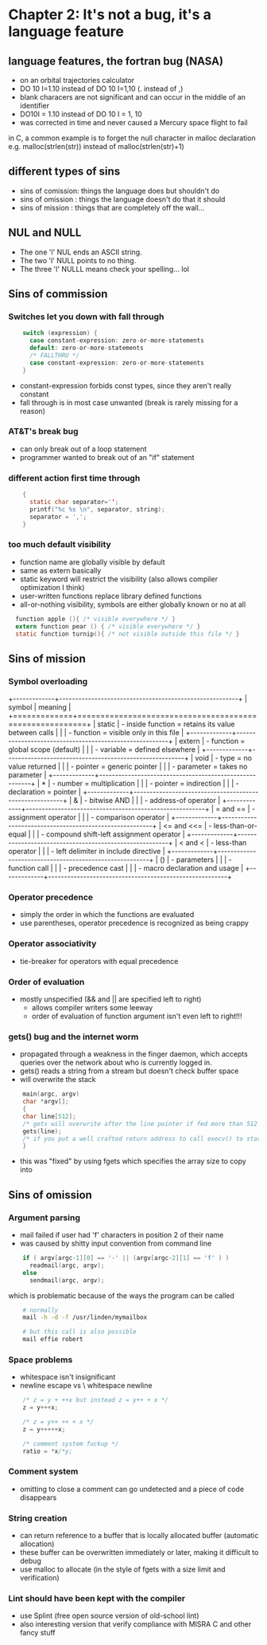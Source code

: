 # Chapter 2: It's not a bug, it's a language feature

## language features, the fortran bug (NASA)

- on an orbital trajectories calculator
- DO 10 I=1.10 instead of DO 10 I=1,10 (. instead of ,)
- blank characers are not significant and can occur in the middle of an identifier
- DO10I = 1.10 instead of DO 10 I = 1, 10
- was corrected in time and never caused a Mercury space flight to fail

in C, a common example is to forget the null character in malloc declaration e.g.
malloc(strlen(str)) instead of malloc(strlen(str)+1)

## different types of sins
- sins of comission: things the language does but shouldn't do
- sins of omission : things the language doesn't do that it should
- sins of mission : things that are completely off the wall...

## NUL and NULL
- The one 'l' NUL ends an ASCII string.
- The two 'l' NULL points to no thing.
- The three 'l' NULLL means check your spelling... lol



## Sins of commission

### Switches let you down with fall through
~~~C
    switch (expression) {
      case constant-expression: zero-or-more-statements
      default: zero-or-more-statements
      /* FALLTHRU */
      case constant-expression: zero-or-more-statements
    }
~~~

- constant-expression forbids const types, since they aren't really constant
- fall through is in most case unwanted (break is rarely missing for a reason)

### AT&T's break bug
- can only break out of a loop statement
- programmer wanted to break out of an "if" statement


### different action first time through
~~~C
    {
      static char separator='';
      printf("%c %s \n", separator, string);
      separator = ',';
    }
~~~


### too much default visibility
- function name are globally visible by default
- same as extern basically
- static keyword will restrict the visibility (also allows compiler optimization I think)
- user-written functions replace library defined functions
- all-or-nothing visibility, symbols are either globally known or no at all

~~~c
  function apple (){ /* visible everywhere */ }
  extern function pear () { /* visible everywhere */ }
  static function turnip(){ /* not visible outside this file */ }
~~~



## Sins of mission

### Symbol overloading

+-------------+--------------------------------------------------------+
| symbol      |   meaning                                              |
+=============+========================================================+
| static      | - inside function = retains its value between calls    |
|             | - function = visible only in this file                 |
+-------------+--------------------------------------------------------+
| extern      | - function = global scope (default)                    |
|             | - variable = defined elsewhere                         |
+-------------+--------------------------------------------------------+
| void        | - type = no value returned                             |
|             | - pointer = generic pointer                            |
|             | - parameter = takes no parameter                       |
+-------------+--------------------------------------------------------+
| \*          | - number = multiplication                              |
|             | - pointer = indirection                                |
|             | - declaration = pointer                                |
+-------------+--------------------------------------------------------+
| &           | - bitwise AND                                          |
|             | - address-of operator                                  |
+-------------+--------------------------------------------------------+
| = and ==    | - assignment operator                                  |
|             | - comparison operator                                  |
+-------------+--------------------------------------------------------+
| <= and <<=  | - less-than-or-equal                                   |
|             | - compound shift-left assignment operator              |
+-------------+--------------------------------------------------------+
| < and <     | - less-than operator                                   |
|             | - left delimiter in include directive                  |
+-------------+--------------------------------------------------------+
| ()          | - parameters                                           |
|             | - function call                                        |
|             | - precedence cast                                      |
|             | - macro declaration and usage                          |
+-------------+--------------------------------------------------------+


### Operator precedence
- simply the order in which the functions are evaluated
- use parentheses, operator precedence is recognized as being crappy


### Operator associativity
- tie-breaker for operators with equal precedence


### Order of evaluation
- mostly unspecified (&& and || are specified left to right)
    - allows compiler writers some leeway
    - order of evaluation of function argument isn't even left to right!!!


### gets() bug and the internet worm
- propagated through a weakness in the finger daemon, which accepts queries over the network about who is currently logged in.
- gets() reads a string from a stream but doesn't check buffer space
- will overwrite the stack

~~~C
    main(argc, argv)
    char *argv[];
    {
    char line[512];
    /* gets will overwrite after the line pointer if fed more than 512 bytes of data */
    gets(line);
    /* if you put a well crafted return address to call execv() to start a shell... */
    }
~~~

- this was "fixed" by using fgets which specifies the array size to copy into



## Sins of omission


### Argument parsing
- mail failed if user had 'f' characters in position 2 of their name
- was caused by shitty input convention from command line

~~~C
    if ( argv[argc-1][0] == '-' || (argv[argc-2][1] == 'f' ) )
      readmail(argc, argv);
    else
      sendmail(argc, argv);
~~~

which is problematic because of the ways the program can be called

~~~bash
    # normally
    mail -h -d -f /usr/linden/mymailbox

    # but this call is also possible
    mail effie robert
~~~


### Space problems
- whitespace isn't insignificant
- newline escape vs \ whitespace newline

~~~C
    /* z = y + ++x but instead z = y++ + x */
    z = y+++x;

    /* z = y++ ++ + x */
    z = y+++++x;

    /* comment system fuckup */
    ratio = *x/*y;

~~~


### Comment system
- omitting to close a comment can go undetected and a piece of code disappears


### String creation
- can return reference to a buffer that is locally allocated buffer (automatic allocation)
- these buffer can be overwritten immediately or later, making it difficult to debug
- use malloc to allocate (in the style of fgets with a size limit and verification)


### Lint should have been kept with the compiler
- use Splint (free open source version of old-school lint)
- also interesting version that verify compliance with MISRA C and other fancy stuff
